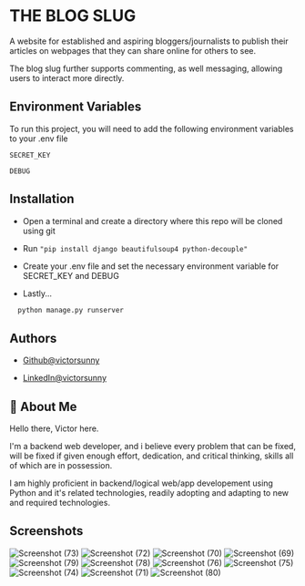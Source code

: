 
# THE BLOG SLUG

A website for established and aspiring bloggers/journalists to publish their articles on webpages that they can share online for others to see.

The blog slug further supports commenting, as well messaging, allowing users to interact more directly.



## Environment Variables

To run this project, you will need to add the following environment variables to your .env file

`SECRET_KEY`

`DEBUG`


## Installation

- Open a terminal and create a directory where this repo will be cloned using git

- Run `"pip install django beautifulsoup4 python-decouple"`

- Create your .env file and set the necessary environment variable for SECRET_KEY and DEBUG

- Lastly...

```bash
  python manage.py runserver
```
    
## Authors

- [Github@victorsunny](https://www.github.com/victorsunny/)

- [LinkedIn@victorsunny](https://www.linkedin.com/victor-sunny-6b06ba220/)

## 🚀 About Me
Hello there, Victor here.

I'm a backend web developer, and i believe every problem that can be fixed, will be fixed if given enough effort, dedication, and critical thinking, skills all of which are in possession.

I am highly proficient in backend/logical web/app developement using Python and it's related technologies, readily adopting and adapting to new and required technologies.


## Screenshots

![Screenshot (73)](https://github.com/user-attachments/assets/5b0f503a-6841-4b74-8ccc-97356e2ebdfa)
![Screenshot (72)](https://github.com/user-attachments/assets/bb9f90f8-7d41-4ce4-9f6c-e1ee106294ed)
![Screenshot (70)](https://github.com/user-attachments/assets/fe091d63-d227-4cca-8d8c-4460b0d31ac8)
![Screenshot (69)](https://github.com/user-attachments/assets/d3b78615-dfff-4ef2-826c-419e4e56d7c0)
![Screenshot (79)](https://github.com/user-attachments/assets/9c989ccf-047e-4777-84bf-b3699b6b6b91)
![Screenshot (78)](https://github.com/user-attachments/assets/f37c2dd8-01cd-448e-a7b8-537563b5740d)
![Screenshot (76)](https://github.com/user-attachments/assets/3dbe7add-fc5c-4737-a3c5-e97a890be9ee)
![Screenshot (75)](https://github.com/user-attachments/assets/e87bd565-54f3-4d02-a0f0-4b3856b1d227)
![Screenshot (74)](https://github.com/user-attachments/assets/9137c18f-fde0-4906-a587-b336e6362b2d)
![Screenshot (71)](https://github.com/user-attachments/assets/ece1848c-eeb4-4d4e-95b7-2b658d0a77e1)
![Screenshot (80)](https://github.com/user-attachments/assets/19d30e68-1f4b-419c-8e59-71afa66e9271)



